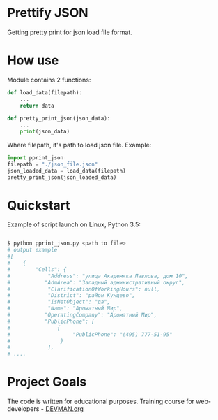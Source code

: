 # Prettify JSON

Getting pretty print for json load file format.
# How use

Module contains 2 functions:
```python
def load_data(filepath):
    ...
    return data
  
def pretty_print_json(json_data):
    ...
    print(json_data)
```
Where filepath, it's path to load json file.
Example:
```python
import pprint_json
filepath = "./json_file.json"
json_loaded_data = load_data(filepath)
pretty_print_json(json_loaded_data)
```
# Quickstart

Example of script launch on Linux, Python 3.5:

```bash

$ python pprint_json.py <path to file>
# output example
#[
#    {
#        "Cells": {
#            "Address": "улица Академика Павлова, дом 10",
#           "AdmArea": "Западный административный округ",
#            "ClarificationOfWorkingHours": null,
#            "District": "район Кунцево",
#            "IsNetObject": "да",
#            "Name": "Ароматный Мир",
#           "OperatingCompany": "Ароматный Мир",
#           "PublicPhone": [
#               {
#                    "PublicPhone": "(495) 777-51-95"
#                }
#            ],
# ....
```

# Project Goals

The code is written for educational purposes. Training course for web-developers - [DEVMAN.org](https://devman.org)

